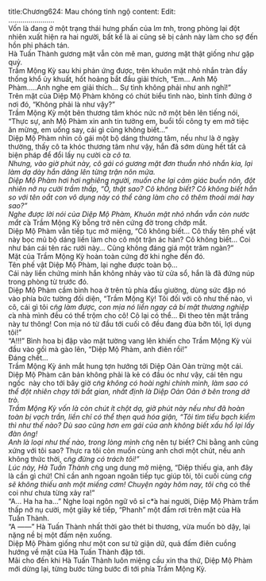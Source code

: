 title:Chương624: Mau chóng tỉnh ngộ
content:
Edit:<br>…………………..<br>Vốn là đang ở một trạng thái hưng phấn của l*m t*nh, trong phòng lại đột nhiên xuất hiện ra hai người, bất kể là ai cũng sẽ bị cảnh này làm cho sợ đến hồn phi phách tán.<br>Hà Tuấn Thành gương mặt vẫn còn mê man, gương mặt thật giống như gặp quỷ.<br>Trầm Mộng Kỳ sau khi phản ứng được, trên khuôn mặt nhỏ nhắn tràn đầy thống khổ ủy khuất, hốt hoảng bắt đầu giải thích, “Em… Anh Mộ Phàm…..Anh nghe em giải thích… Sự tình không phải như anh nghĩ!”<br>Trên mặt của Diệp Mộ Phàm không có chút biểu tình nào, bình tĩnh đứng ở nơi đó, “Không phải là như vậy?”<br>Trầm Mộng Kỳ một bên thương tâm khóc nức nở một bên lên tiếng nói, “Thực sự, anh Mộ Phàm xin anh tin tưởng em, buổi tối công ty em mở tiệc ăn mừng, em uống say, cái gì cũng không biết…”<br>Diệp Mộ Phàm nhìn cô gái một bộ dáng thương tâm, nếu như là ở ngày thường, thấy cô ta khóc thương tâm như vậy, hắn đã sớm dùng hết tất cả biện pháp để đổi lấy nụ cười c*̉a cô ta.<br>Nhưng, vào giờ phút này, cô gái có gương mặt đơn thuần nhỏ nhắn kia, lại làm dạ dày hắn dâng lên từng trận nôn mửa.<br>Diệp Mộ Phàm hơi hơi nghiêng người, muốn che lại cảm giác buồn nôn, đột nhiên nở nụ cười trầm thấp, “Ồ, thật sao? Cô không biết? Cô không biết hắn so với tên oắt con vô dụng này có thể càng làm cho cô thêm thoải mái hay sao?”<br>Nghe được lời nói của Diệp Mộ Phàm, Khuôn mặt nhỏ nhắn vẫn còn nước mắt c*̉a Trầm Mộng Kỳ bỗng trở nên cứng đờ trong chớp mắt.<br>Diệp Mộ Phàm vẫn tiếp tục mở miệng, “Cô không biết… Cô thấy tên phế vật này bọc mủ bộ dáng liền làm cho cô một trận ác hàn? Cô không biết… Coi như bán cái tên rác rưởi này… Cũng không đáng giá một trăm ngàn?”<br>Mặt của Trầm Mộng Kỳ hoàn toàn cứng đờ khi nghe đến đó.<br>Tên phế vật Diệp Mộ Phàm, lại nghe được toàn bộ…<br>Cái này liền chứng minh hắn không nhảy vào từ cửa sổ, hắn là đã đứng núp trong phòng từ trước đó.<br>Diệp Mộ Phàm cầm bình hoa ở trên tủ phía đầu giường, dùng sức đập nó vào phía bức tường đối diện, “Trầm Mộng Kỳ! Tôi đối với cô như thế nào, vì cô, cái gì tôi c*̃ng làm được, con mịa nó liền ngay cả bí mật thương nghiệp c*̉a nhà mình đều có thể trộm cho cô! Cô lại có thể… Đi theo tên mặt trắng này tư thông! Con mịa nó từ đầu tới cuối cô đều đang đùa bỡn tôi, lợi dụng tôi!”<br>“A!!!” Bình hoa bị đập vào mặt tường vang lên khiến cho Trầm Mộng Kỳ vùi đầu vào gối mà gào lên, “Diệp Mộ Phàm, anh điên rồi!”<br>Đáng chết…<br>Trầm Mộng Kỳ ánh mắt hung tợn hướng tới Diệp Oản Oản trừng một cái. Diệp Mộ Phàm căn bản không phải là kẻ có đầu óc như vậy, cái tên ngu ngốc  này cho tới bây giờ c*̃ng không có hoài nghi chính mình, làm sao có thể đột nhiên chạy tới bắt gian, nhất định là Diệp Oản Oản ở bên trong dở trò.<br>Trầm Mộng Kỳ vốn là còn chút ít chột dạ, giờ phút này nếu như đã hoàn toàn bị vạch trần, liền chỉ có thể thẹn quá hóa giận, “Tôi tìm tiểu bạch kiểm thì như thế nào? Dù sao cũng hơn em gái của anh không biết xấu hổ lại lấy đàn ông!<br>Anh là loại như thế nào, trong lòng mình c*̃ng nên tự biết? Chỉ bằng anh cũng xứng với tôi sao? Thực ra tôi còn muốn cùng anh chơi một chút, nếu anh không thức thời, c*̃ng đừng có trách tôi!”<br>Lúc này, Hà Tuấn Thành c*̃ng ung dung mở miệng, “Diệp thiếu gia, anh đây là cần gì chứ! Chỉ cần anh ngoan ngoãn tiếp tục giúp tôi, tôi cuối cùng c*̃ng sẽ không thiếu anh một miếng cơm! Chuyện ngày hôm nay, tôi c*̃ng có thể coi như chưa từng xảy ra!”<br>“A… Ha ha ha…” Nghe loại ngôn ngữ vô sỉ c*̉a hai người, Diệp Mộ Phàm trầm thấp nở nụ cười, một giây kế tiếp, “Phanh” một đấm rơi trên mặt của Hà Tuấn Thành.<br>“A ——” Hà Tuấn Thành nhất thời gào thét bi thương, vừa muốn bò dậy, lại nặng nề bị một đấm nện xuống.<br>Diệp Mộ Phàm giống như một con sư tử giận dữ, quả đấm điên cuồng hướng về mặt của Hà Tuấn Thành đập tới.<br>Mãi cho đến khi Hà Tuấn Thành luôn miệng cầu xin tha thứ, Diệp Mộ Phàm mới dừng lại, từng bước từng bước đi tới phía Trầm Mộng Kỳ.
